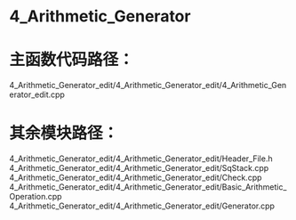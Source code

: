 # 4_Arithmetic_Generator

# 主函数代码路径：  
4_Arithmetic_Generator_edit/4_Arithmetic_Generator_edit/4_Arithmetic_Generator_edit.cpp  
  
# 其余模块路径：  
4_Arithmetic_Generator_edit/4_Arithmetic_Generator_edit/Header_File.h  
4_Arithmetic_Generator_edit/4_Arithmetic_Generator_edit/SqStack.cpp  
4_Arithmetic_Generator_edit/4_Arithmetic_Generator_edit/Check.cpp  
4_Arithmetic_Generator_edit/4_Arithmetic_Generator_edit/Basic_Arithmetic_Operation.cpp  
4_Arithmetic_Generator_edit/4_Arithmetic_Generator_edit/Generator.cpp  
